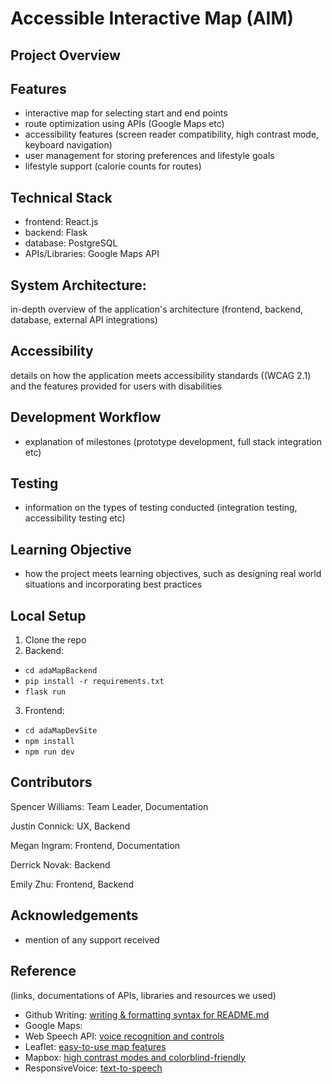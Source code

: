 # Accessible Interactive Map (AIM)
## Project Overview

## Features
- interactive map for selecting start and end points
- route optimization using APIs (Google Maps etc)
- accessibility features (screen reader compatibility, high contrast mode, keyboard navigation)
- user management for storing preferences and lifestyle goals
- lifestyle support (calorie counts for routes)

## Technical Stack
- frontend: React.js
- backend: Flask
- database: PostgreSQL
- APIs/Libraries: Google Maps API

## System Architecture:
in-depth overview of the application's architecture (frontend, backend, database, external API integrations)

## Accessibility
details on how the application meets accessibility standards ((WCAG 2.1) and the features provided for users with disabilities

## Development Workflow
- explanation of milestones (prototype development, full stack integration etc)

## Testing
- information on the types of testing conducted (integration testing, accessibility testing etc)

## Learning Objective
- how the project meets learning objectives, such as designing real world situations and incorporating best practices

## Local Setup
1. Clone the repo
2. Backend:
  - `cd adaMapBackend`
  - `pip install -r requirements.txt`
  - `flask run`
3. Frontend:
  - `cd adaMapDevSite`
  - `npm install`
  - `npm run dev`

## Contributors
Spencer Williams: Team Leader, Documentation

Justin Connick: UX, Backend

Megan Ingram: Frontend, Documentation

Derrick Novak: Backend

Emily Zhu: Frontend, Backend


## Acknowledgements
- mention of any support received

## Reference
(links, documentations of APIs, libraries and resources we used)
- Github Writing: [writing & formatting syntax for README.md ](https://docs.github.com/en/get-started/writing-on-github/getting-started-with-writing-and-formatting-on-github/basic-writing-and-formatting-syntax)
- Google Maps:
- Web Speech API: [voice recognition and controls](https://developer.mozilla.org/en-US/docs/Web/API/Web_Speech_API)
- Leaflet: [easy-to-use map features](https://leafletjs.com/)
- Mapbox: [high contrast modes and colorblind-friendly](https://www.mapbox.com/)
- ResponsiveVoice: [text-to-speech](https://responsivevoice.org/)

